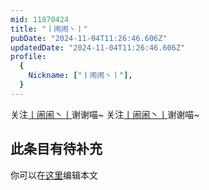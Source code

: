 ```yaml
---
mid: 11870424
title: "丨闹闹丶丨"
pubDate: "2024-11-04T11:26:46.606Z"
updatedDate: "2024-11-04T11:26:46.606Z"
profile:
  {
    Nickname: ["丨闹闹丶丨"],
  }
---
```


关注[丨闹闹丶丨](https://space.bilibili.com/11870424)谢谢喵~ 关注[丨闹闹丶丨](https://space.bilibili.com/11870424)谢谢喵~

## 此条目有待补充
你可以在[这里](https://github.com/Yuhanawa/VTuber.ICU-Content/edit/master/v/丨闹闹丶丨/index.md)编辑本文
